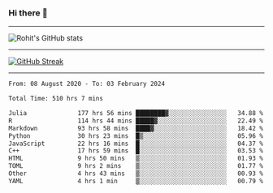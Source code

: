 ### Hi there 👋

<hr/>

![Rohit's GitHub stats](https://github-readme-stats.vercel.app/api?username=RohitRathore1&show_icons=true&theme=transparent)

<hr/>

[![GitHub Streak](http://github-readme-streak-stats.herokuapp.com?user=RohitRathore1&theme=dark&mode=weekly)](https://git.io/streak-stats)

<hr/>

<!--START_SECTION:waka-->

```txt
From: 08 August 2020 - To: 03 February 2024

Total Time: 510 hrs 7 mins

Julia              177 hrs 56 mins ████████▓░░░░░░░░░░░░░░░░   34.88 %
R                  114 hrs 44 mins █████▓░░░░░░░░░░░░░░░░░░░   22.49 %
Markdown           93 hrs 58 mins  ████▓░░░░░░░░░░░░░░░░░░░░   18.42 %
Python             30 hrs 23 mins  █▒░░░░░░░░░░░░░░░░░░░░░░░   05.96 %
JavaScript         22 hrs 16 mins  █░░░░░░░░░░░░░░░░░░░░░░░░   04.37 %
C++                17 hrs 59 mins  █░░░░░░░░░░░░░░░░░░░░░░░░   03.53 %
HTML               9 hrs 50 mins   ▒░░░░░░░░░░░░░░░░░░░░░░░░   01.93 %
TOML               9 hrs 2 mins    ▒░░░░░░░░░░░░░░░░░░░░░░░░   01.77 %
Other              4 hrs 43 mins   ▒░░░░░░░░░░░░░░░░░░░░░░░░   00.93 %
YAML               4 hrs 1 min     ▒░░░░░░░░░░░░░░░░░░░░░░░░   00.79 %
```

<!--END_SECTION:waka-->
